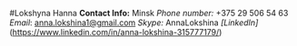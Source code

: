 #Lokshyna Hanna
**Contact Info:**
Minsk
*Phone number:* +375 29 506 54 63
*Email*: anna.lokshina1@gmail.com
*Skype:* AnnaLokshina
*[LinkedIn]*(https://www.linkedin.com/in/anna-lokshina-315777179/)
